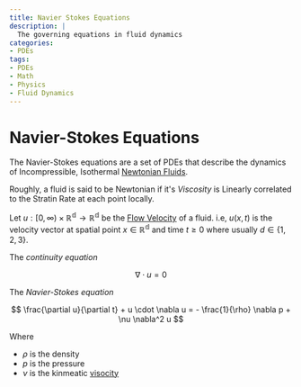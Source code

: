 ```yaml
---
title: Navier Stokes Equations
description: |
  The governing equations in fluid dynamics
categories:
- PDEs
tags:
- PDEs
- Math
- Physics
- Fluid Dynamics
---
```


# Navier-Stokes Equations

The Navier-Stokes equations are a set of PDEs that describe the dynamics of Incompressible, Isothermal [Newtonian Fluids](https://en.wikipedia.org/wiki/Newtonian_fluid). 

Roughly, a fluid is said to be Newtonian if it's _Viscosity_ is Linearly correlated to the Stratin Rate at each point locally.

Let $u : [0, \infty) \times \mathbb{R^d} \rightarrow \mathbb{R^d}$ be the [Flow Velocity](https://en.wikipedia.org/wiki/Flow_velocity) of a fluid.
i.e, $u(x, t)$ is the velocity vector at spatial point $x \in \mathbb{R^d}$ and time $t \geq 0$ where usually $d \in \{ 1, 2, 3 \}$.

The _continuity equation_

$$
\nabla \cdot u = 0
$$

The _Navier-Stokes equation_

$$
  \frac{\partial u}{\partial t} + u \cdot \nabla u = - \frac{1}{\rho} \nabla p + \nu \nabla^2 u
$$

Where

- $\rho$ is the density
- $p$ is the pressure
- $\nu$ is the kinmeatic [visocity](https://en.wikipedia.org/wiki/Viscosity)